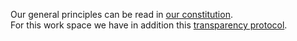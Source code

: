 Our general principles can be read in [our constitution](https://github.com/tcfev/task-force-nika/blob/main/assets/official-docs/english-bylaws-ratified-on-Dec-2022.pdf).  
For this work space we have in addition this [transparency protocol](https://github.com/tcfev/task-force-nika/blob/main/assets/Protocols/transparency-protocol.md).

